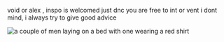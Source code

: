 
void or alex , inspo is welcomed just dnc
you are free to int or vent i dont mind, i always try to give good advice


<img src="https://media1.tenor.com/m/ukHCsv8gudkAAAAC/bad-and-crazy-bad-and-crazy-sleep.gif" alt="a couple of men laying on a bed with one wearing a red shirt"/>












